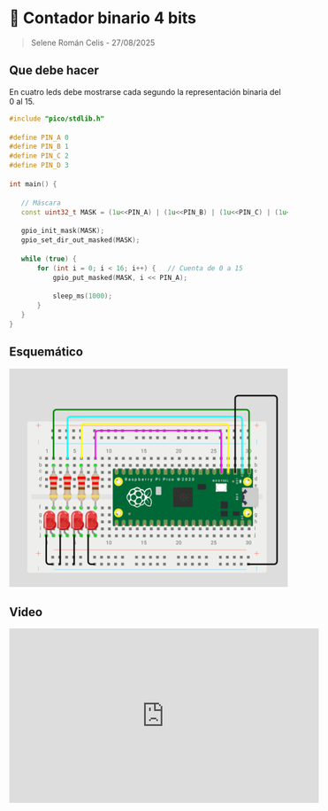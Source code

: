 #  🎲 Contador binario 4 bits

> Selene Román Celis - 27/08/2025


## Que debe hacer
En cuatro leds debe mostrarse cada segundo la representación binaria del 0 al 15.
 
```C++
#include "pico/stdlib.h"
 
#define PIN_A 0
#define PIN_B 1
#define PIN_C 2
#define PIN_D 3
 
int main() {
 
   // Máscara
   const uint32_t MASK = (1u<<PIN_A) | (1u<<PIN_B) | (1u<<PIN_C) | (1u<<PIN_D);
 
   gpio_init_mask(MASK);
   gpio_set_dir_out_masked(MASK);
 
   while (true) {
       for (int i = 0; i < 16; i++) {   // Cuenta de 0 a 15
           gpio_put_masked(MASK, i << PIN_A);
 
           sleep_ms(1000);                  
       }
   }
}
```
## Esquemático
![Diagrama del sistema](images/esquema.png)
 
 
## Video
 
<iframe width="560" height="315" src="https://www.youtube.com/embed/Man1uiNQgQg?si=1-MrveGR_90Mh2ag" title="YouTube video player" frameborder="0" allow="accelerometer; autoplay; clipboard-write; encrypted-media; gyroscope; picture-in-picture; web-share" referrerpolicy="strict-origin-when-cross-origin" allowfullscreen></iframe>